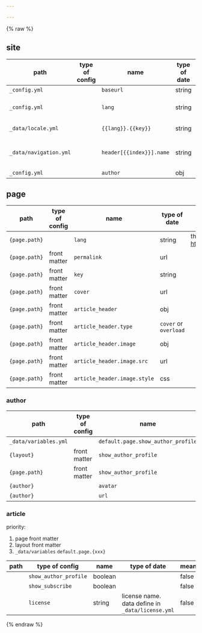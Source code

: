 ```yaml
---

---
```


{% raw %}

## site

path | type of config | name | type of date | mean | default
--   | ---            | ---  | ---          | ---  | ---
`_config.yml`      | | `baseurl` | string | the base url of the webpage.  | `/`
`_config.yml`      | | `lang`    | string | the language of the webpage. <br>see <http://www.lingoes.net/en/translator/langcode.htm> | `en`
`_data/locale.yml` | | `{{lang}}.{{key}}` | string | the value represents the localized representation of the `key` that will display in the webpag. | 
`_data/navigation.yml` | | `header[{{index}}].name` | string | the value will display in navigation row of the webpag. <br> if it's start with `:`, the final value is taken from `_data/locale.yml`| 
`_config.yml`      | | `author` | obj |  | 

## page 

path | type of config | name | type of date | mean | default
--   | ---            | ---  | ---          | ---  | ---
`{page.path}`      | | `lang` | string | the language of the page. see <http://www.lingoes.net/en/translator/langcode.htm> | `{{site.lang}}`
`{page.path}`      | front matter | `permalink` | url
`{page.path}`      | front matter | `key` | string
`{page.path}`      | front matter | `cover` | url 
`{page.path}`      | front matter | `article_header` | obj
`{page.path}`      | front matter | `article_header.type` | `cover` or `overload`
`{page.path}`      | front matter | `article_header.image` | obj
`{page.path}`      | front matter | `article_header.image.src` | url
`{page.path}`      | front matter | `article_header.image.style` | css

### author

path | type of config | name | type of date | mean | default
--   | ---            | ---  | ---          | ---  | ---
`_data/variables.yml`      |  | `default.page.show_author_profile` | boolean | | `false`
`{layout}`      | front matter | `show_author_profile` | boolean | | `site.data.default.page.show_author_profile`
`{page.path}`      | front matter | `show_author_profile` | boolean | | `{layout}.show_author_profile`
`{author}`      | | `avatar` | url | | 
`{author}`      | | `url` | url | |

### article

priority: 
1. page front matter
2. layout front matter
3. `_data/variables` `default.page.{xxx}`

path | type of config | name | type of date | mean | default
--   | ---            | ---  | ---          | ---  | ---
   |                | `show_author_profile` | boolean | | false
   |                | `show_subscribe` | boolean | | false
   |                | `license` | string | license name. data define in `_data/license.yml` | false

{% endraw %}
